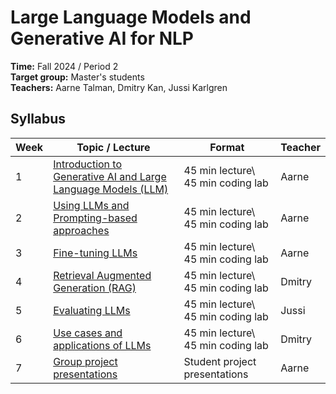 # Large Language Models and Generative AI for NLP

**Time:** Fall 2024 / Period 2\
**Target group:** Master's students\
**Teachers:** Aarne Talman, Dmitry Kan, Jussi Karlgren

## Syllabus

| Week | Topic / Lecture                                                          | Format                           | Teacher |
|------|--------------------------------------------------------------------------|----------------------------------|---------|
| 1    | [Introduction to Generative AI and Large Language Models (LLM)](week-1/) | 45 min lecture\ 45 min coding lab | Aarne   |
| 2    | [Using LLMs and Prompting-based approaches](week-2/)                     | 45 min lecture\ 45 min coding lab | Aarne   |
| 3    | [Fine-tuning LLMs](week3/)                                               | 45 min lecture\ 45 min coding lab | Aarne   |
| 4    | [Retrieval Augmented Generation (RAG)](week-4/)                          | 45 min lecture\ 45 min coding lab | Dmitry  |
| 5    | [Evaluating LLMs](week-5/)                                               | 45 min lecture\ 45 min coding lab | Jussi   |
| 6    | [Use cases and applications of LLMs](week-6/)                            | 45 min lecture\ 45 min coding lab | Dmitry  |
| 7    | [Group project presentations](week-7/)                                   | Student project presentations    | Aarne   |

